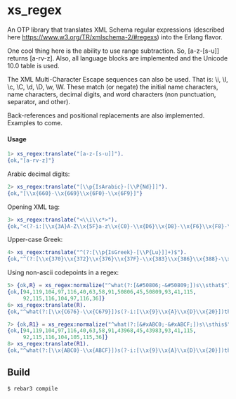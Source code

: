 xs_regex
=====

An OTP library that translates XML Schema regular expressions (described here https://www.w3.org/TR/xmlschema-2/#regexs) into the Erlang flavor.

One cool thing here is the ability to use range subtraction. So, [a-z-[s-u]] returns [a-rv-z].
Also, all language blocks are implemented and the Unicode 10.0 table is used. 

The XML Multi-Character Escape sequences can also be used. That is: \i, \I, \c, \C, \d, \D, \w, \W. 
These match (or negate) the initial name characters, name characters, decimal digits, and word characters (non punctuation, separator, and other).

Back-references and positional replacements are also implemented. Examples to come.

#### Usage

```erlang
1> xs_regex:translate("[a-z-[s-u]]").
{ok,"[a-rv-z]"}
```

Arabic decimal digits:

```erlang
2> xs_regex:translate("[\\p{IsArabic}-[\\P{Nd}]]").
{ok,"[\\x{660}-\\x{669}\\x{6F0}-\\x{6F9}]"}
```

Opening XML tag:

```erlang
3> xs_regex:translate("<\\i\\c*>").
{ok,"<(?-i:[\\x{3A}A-Z\\x{5F}a-z\\x{C0}-\\x{D6}\\x{D8}-\\x{F6}\\x{F8}-\\x{2FF}\\x{370}-\\x{37D}\\x{37F}-\\x{1FFF}\\x{200C}-\\x{200D}\\x{2070}-\\x{218F}\\x{2C00}-\\x{2FEF}\\x{3001}-\\x{D7FF}\\x{F900}-\\x{FDCF}\\x{FDF0}-\\x{FFFD}\\x{10000}-\\x{EFFFF}])(?-i:[\\x{2D}-\\x{2E}0-\\x{3A}A-Z\\x{5F}a-z\\x{B7}\\x{C0}-\\x{D6}\\x{D8}-\\x{F6}\\x{F8}-\\x{37D}\\x{37F}-\\x{1FFF}\\x{200C}-\\x{200D}\\x{203F}-\\x{2040}\\x{2070}-\\x{218F}\\x{2C00}-\\x{2FEF}\\x{3001}-\\x{D7FF}\\x{F900}-\\x{FDCF}\\x{FDF0}-\\x{FFFD}\\x{10000}-\\x{EFFFF}])*>"}
```

Upper-case Greek:

```erlang
4> xs_regex:translate("^(?:[\\p{IsGreek}-[\\P{Lu}]]+)$").
{ok,"^(?:[\\x{370}\\x{372}\\x{376}\\x{37F}-\\x{383}\\x{386}\\x{388}-\\x{38F}\\x{391}-\\x{3AB}\\x{3CF}\\x{3D2}-\\x{3D4}\\x{3D8}\\x{3DA}\\x{3DC}\\x{3DE}\\x{3E0}\\x{3E2}\\x{3E4}\\x{3E6}\\x{3E8}\\x{3EA}\\x{3EC}\\x{3EE}\\x{3F4}\\x{3F7}\\x{3F9}-\\x{3FA}\\x{3FD}-\\x{3FF}]+)$"}
```

Using non-ascii codepoints in a regex:

```erlang
5> {ok,R} = xs_regex:normalize("^what(?:[&#50806;-&#50809;])s\\sthat$").
{ok,[94,119,104,97,116,40,63,58,91,50806,45,50809,93,41,115,
     92,115,116,104,97,116,36]}
6> xs_regex:translate(R).
{ok,"^what(?:[\\x{C676}-\\x{C679}])s(?-i:[\\x{9}\\x{A}\\x{D}\\x{20}])that$"}

7> {ok,R1} = xs_regex:normalize("^what(?:[&#xABC0;-&#xABCF;])s\\sthis$").
{ok,[94,119,104,97,116,40,63,58,91,43968,45,43983,93,41,115,
     92,115,116,104,105,115,36]}
8> xs_regex:translate(R1).
{ok,"^what(?:[\\x{ABC0}-\\x{ABCF}])s(?-i:[\\x{9}\\x{A}\\x{D}\\x{20}])this$"}
```

Build
-----

    $ rebar3 compile
